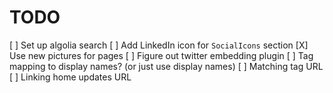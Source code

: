 # TODO

[ ] Set up algolia search
[ ] Add LinkedIn icon for `SocialIcons` section
[X] Use new pictures for pages
[ ] Figure out twitter embedding plugin
[ ] Tag mapping to display names? (or just use display names)
[ ] Matching tag URL
[ ] Linking home updates URL
